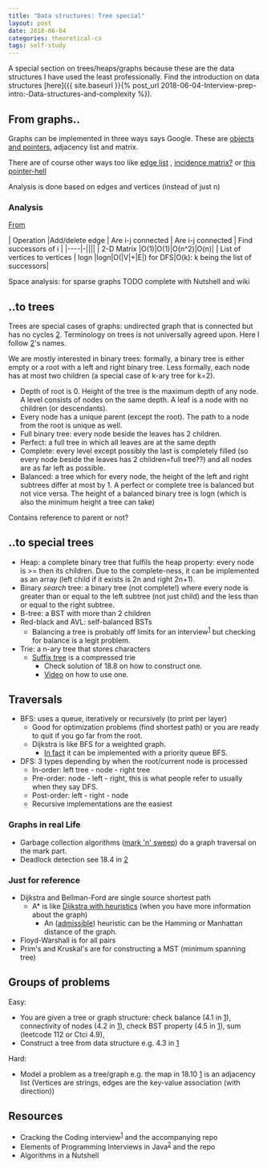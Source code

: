 ```yaml
---
title: "Data structures: Tree special"
layout: post
date: 2018-06-04
categories: theoretical-cs
tags: self-study
---
```

[1]: https://www.amazon.com/Cracking-Coding-Interview-Programming-Questions/dp/098478280X "Cracking the coding interview (5th edition)"
[2]: https://www.amazon.com/Elements-Programming-Interviews-Java-Insiders/dp/1517671272/ref=pd_sim_14_3?_encoding=UTF8&pd_rd_i=1517671272&pd_rd_r=XEQKDVEBYF5DAWEC6B7W&pd_rd_w=8RwvQ&pd_rd_wg=L59s8&psc=1&refRID=XEQKDVEBYF5DAWEC6B7W&dpID=51EjkypFE0L&preST=_SY291_BO1,204,203,200_QL40_&dpSrc=detail "Elements of Programming Interviews (in Java)"

A special section on trees/heaps/graphs because these are the data structures I have used the least professionally. Find the introduction on data structures [here]({{ site.baseurl }}{% post_url 2018-06-04-Interview-prep-intro:-Data-structures-and-complexity %}).


## From graphs..
Graphs can be implemented in three ways says Google. These are [objects and pointers](https://stackoverflow.com/a/5887363/2259743), adjacency list and matrix.

There are of course other ways too like [edge list](https://stackoverflow.com/questions/3287003/three-ways-to-store-a-graph-in-memory-advantages-and-disadvantages)
, [incidence matrix?](https://en.wikipedia.org/wiki/Graph_%28abstract_data_type%29#Representations) or [this pointer-hell](https://stackoverflow.com/questions/5493474/graph-implementation-c/5493656#5493656)

 Analysis is done based on edges and vertices (instead of just n)

### Analysis
[From](https://dzone.com/articles/algorithm-week-graphs-and)

| Operation |Add/delete edge | Are i-j connected | Are i-j connected | Find successors of i |
|----|-||||
| 2-D Matrix |O(1)|O(1)|O(n^2)|O(n)|
| List of vertices to vertices | logn |logn|O(|V|+|E|) for DFS|O(k): k being the list of successors|

Space analysis: for sparse graphs
TODO complete with Nutshell and wiki

## ..to trees
Trees are special cases of graphs: undirected graph that is connected but has no cycles [2]. Terminology on trees is not universally agreed upon. Here I follow [2]'s names.

We are mostly interested in binary trees: formally, a binary tree is either empty or a root with a left and right binary tree. Less formally, each node has at most two children (a special case of k-ary tree for k=2).

+ Depth of root is 0. Height of the tree is the maximum depth of any node. A level consists of nodes on the same depth. A leaf is a node with no children (or descendants).
+ Every node has a unique parent (except the root). The path to a node from the root is unique as well.
+ Full binary tree: every node beside the leaves has 2 children.
+ Perfect: a full tree in which all leaves are at the same depth
+ Complete: every level except possibly the last is completely filled (so every node beside the leaves has 2 children=full tree??) and all nodes are as far left as possible.
+ Balanced: a tree which for every node, the height of the left and right subtrees differ at most by 1. A perfect or complete tree is balanced but not vice versa. The height of a balanced binary tree is logn (which is also the minimum height a tree can take)

Contains reference to parent or not?


## ..to special trees
+ Heap: a complete binary tree that fulfils the heap property: every node is >= then its children. Due to the complete-ness, it can be implemented as an array (left child if it exists is 2n and right 2n+1).
+ Binary *search* tree: a binary tree (not complete!) where every node is greater than or equal to the left subtree (not just child) and the less than or equal to the right subtree.
+ B-tree: a BST with more than 2 children
+ Red-black and AVL: self-balanced BSTs
  + Balancing a tree is probably off limits for an interview<sup>[1]</sup> but checking for balance is a legit problem.
+ Trie: a n-ary tree that stores characters
   + [Suffix tree](https://www.geeksforgeeks.org/pattern-searching-set-8-suffix-tree-introduction/) is a compressed trie
     + Check solution of 18.8 on how to construct one.
     + [Video](https://www.youtube.com/watch?v=UrmjCSM7wDw) on how to use one.


## Traversals
+ BFS: uses a queue, iteratively or recursively (to print per layer)
  + Good for optimization problems (find shortest path) or you are ready to quit if you go far from the root.
  + Dijkstra is like BFS for a weighted graph.
    + [In fact](https://cs.stackexchange.com/a/10048/89670) it can be implemented with a priority queue BFS.
+ DFS: 3 types depending by when the root/current node is processed
  + In-order: left tree - node - right tree
  + Pre-order: node - left - right, this is what people refer to usually when they say DFS.
  + Post-order: left - right - node
  + Recursive implementations are the easiest


### Graphs in real Life
- Garbage collection algorithms ([mark 'n' sweep](https://www.geeksforgeeks.org/mark-and-sweep-garbage-collection-algorithm/)) do a graph traversal on the mark part.
- Deadlock detection see 18.4 in [2]


### Just for reference
+ Dijkstra and Bellman-Ford are single source shortest path
  + A* is like [Dijkstra with heuristics](https://stackoverflow.com/questions/13031462/difference-and-advantages-between-dijkstra-a-star) (when you have more information about the graph)
    + An ([admissible](https://en.wikipedia.org/wiki/Admissible_heuristic)) heuristic can be the Hamming or Manhattan distance of the graph.
+ Floyd-Warshall is for all pairs
+ Prim's and Kruskal's are for constructing a MST (minimum spanning tree)


## Groups of problems
Easy:
- You are given a tree or graph structure: check balance (4.1 in [1]), connectivity of nodes (4.2 in [1]), check BST property (4.5 in [1]), sum (leetcode 112 or Ctci 4.9),
- Construct a tree from data structure e.g. 4.3 in [1]

Hard:
- Model a problem as a tree/graph e.g. the map in 18.10 [1] is an adjacency list (Vertices are strings, edges are the key-value association (with direction))


## Resources
  - Cracking the Coding interview<sup>[1]</sup> and the accompanying repo
  - Elements of Programming Interviews in Java<sup>[2]</sup> and the repo
  - Algorithms in a Nutshell
